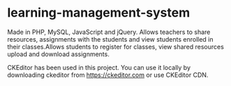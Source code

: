 # learning-management-system

Made in PHP, MySQL, JavaScript and jQuery. Allows teachers to share resources, assignments with the students and view students enrolled in their classes.Allows students to register for classes, view shared resources upload and download assignments.

CKEditor has been used in this project. You can use it locally by downloading ckeditor from https://ckeditor.com or use CKEditor CDN.
